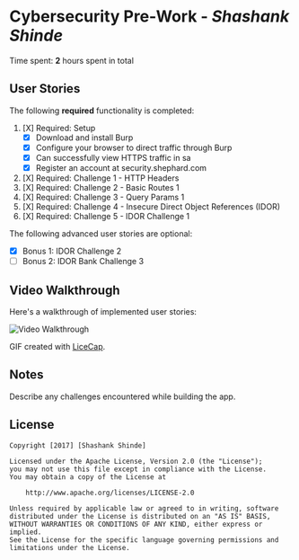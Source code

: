 # Cybersecurity Pre-Work - *Shashank Shinde* 

Time spent: **2** hours spent in total 

## User Stories

The following **required** functionality is completed:

1. [X]  Required: Setup 
    -  [X]  Download and install Burp
    -  [X]  Configure your browser to direct traffic through Burp
    -  [X]  Can successfully view HTTPS traffic in sa
    -  [X]  Register an account at security.shephard.com
  
2. [X]  Required: Challenge 1 - HTTP Headers
3. [X]  Required: Challenge 2 - Basic Routes 1
4. [X]  Required: Challenge 3 - Query Params 1
5. [X]  Required: Challenge 4 - Insecure Direct Object References (IDOR)
6. [X]  Required: Challenge 5 - IDOR Challenge 1 

The following advanced user stories are optional:

* [X]  Bonus 1: IDOR Challenge 2 
* [ ]  Bonus 2: IDOR Bank Challenge 3

## Video Walkthrough

Here's a walkthrough of implemented user stories:

<img src='http://i.imgur.com/9X854G7.gif' title='Video Walkthrough' width='' alt='Video Walkthrough' />

GIF created with [LiceCap](http://www.cockos.com/licecap/).

## Notes

Describe any challenges encountered while building the app.

## License

    Copyright [2017] [Shashank Shinde]

    Licensed under the Apache License, Version 2.0 (the "License");
    you may not use this file except in compliance with the License.
    You may obtain a copy of the License at

        http://www.apache.org/licenses/LICENSE-2.0

    Unless required by applicable law or agreed to in writing, software
    distributed under the License is distributed on an "AS IS" BASIS,
    WITHOUT WARRANTIES OR CONDITIONS OF ANY KIND, either express or implied.
    See the License for the specific language governing permissions and
    limitations under the License.
